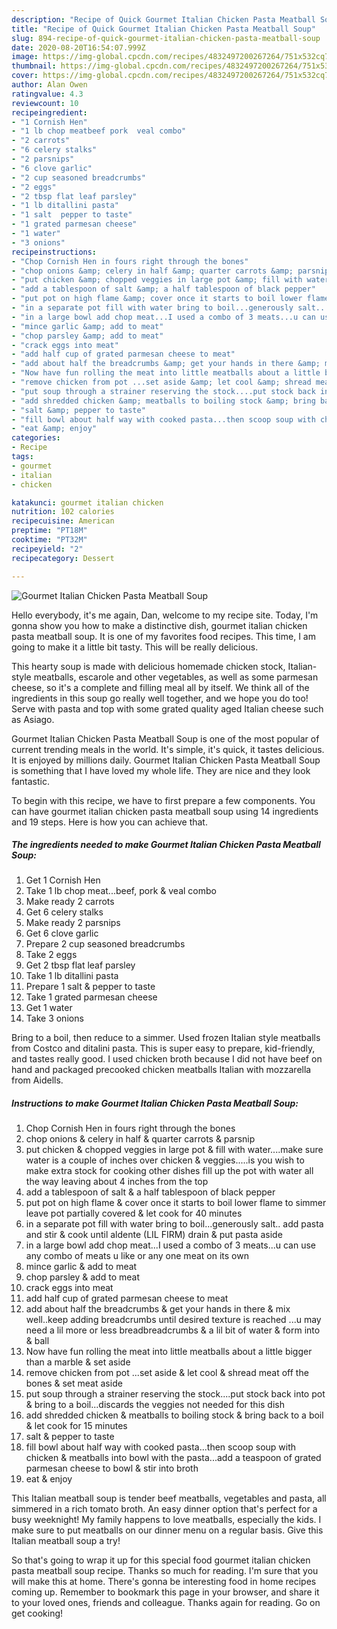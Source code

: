 ```yaml
---
description: "Recipe of Quick Gourmet Italian Chicken Pasta Meatball Soup"
title: "Recipe of Quick Gourmet Italian Chicken Pasta Meatball Soup"
slug: 894-recipe-of-quick-gourmet-italian-chicken-pasta-meatball-soup
date: 2020-08-20T16:54:07.999Z
image: https://img-global.cpcdn.com/recipes/4832497200267264/751x532cq70/gourmet-italian-chicken-pasta-meatball-soup-recipe-main-photo.jpg
thumbnail: https://img-global.cpcdn.com/recipes/4832497200267264/751x532cq70/gourmet-italian-chicken-pasta-meatball-soup-recipe-main-photo.jpg
cover: https://img-global.cpcdn.com/recipes/4832497200267264/751x532cq70/gourmet-italian-chicken-pasta-meatball-soup-recipe-main-photo.jpg
author: Alan Owen
ratingvalue: 4.3
reviewcount: 10
recipeingredient:
- "1 Cornish Hen"
- "1 lb chop meatbeef pork  veal combo"
- "2 carrots"
- "6 celery stalks"
- "2 parsnips"
- "6 clove garlic"
- "2 cup seasoned breadcrumbs"
- "2 eggs"
- "2 tbsp flat leaf parsley"
- "1 lb ditallini pasta"
- "1 salt  pepper to taste"
- "1 grated parmesan cheese"
- "1 water"
- "3 onions"
recipeinstructions:
- "Chop Cornish Hen in fours right through the bones"
- "chop onions &amp; celery in half &amp; quarter carrots &amp; parsnip"
- "put chicken &amp; chopped veggies in large pot &amp; fill with water....make sure water is a couple of inches over chicken &amp; veggies.....is you wish to make extra stock for cooking other dishes fill up the pot with water all the way leaving about 4 inches from the top"
- "add a tablespoon of salt &amp; a half tablespoon of black pepper"
- "put pot on high flame &amp; cover once it starts to boil lower flame to simmer leave pot partially covered &amp; let cook for 40 minutes"
- "in a separate pot fill with water bring to boil...generously salt.. add pasta and stir &amp; cook until aldente (LIL FIRM) drain &amp; put pasta aside"
- "in a large bowl add chop meat...I used a combo of 3 meats...u can use any combo of meats u like or any one meat on its own"
- "mince garlic &amp; add to meat"
- "chop parsley &amp; add to meat"
- "crack eggs into meat"
- "add half cup of grated parmesan cheese to meat"
- "add about half the breadcrumbs &amp; get your hands in there &amp; mix well..keep adding breadcrumbs until desired texture is reached ...u may need a lil more or less breadbreadcrumbs &amp; a lil bit of water &amp; form into &amp; ball"
- "Now have fun rolling the meat into little meatballs about a little bigger than a marble &amp; set aside"
- "remove chicken from pot ...set aside &amp; let cool &amp; shread meat off the bones &amp; set meat aside"
- "put soup through a strainer reserving the stock....put stock back into pot &amp; bring to a boil...discards the veggies not needed for this dish"
- "add shredded chicken &amp; meatballs to boiling stock &amp; bring back to a boil &amp; let cook for 15 minutes"
- "salt &amp; pepper to taste"
- "fill bowl about half way with cooked pasta...then scoop soup with chicken &amp; meatballs into bowl with the pasta...add a teaspoon of grated parmesan cheese to bowl &amp; stir into broth"
- "eat &amp; enjoy"
categories:
- Recipe
tags:
- gourmet
- italian
- chicken

katakunci: gourmet italian chicken 
nutrition: 102 calories
recipecuisine: American
preptime: "PT18M"
cooktime: "PT32M"
recipeyield: "2"
recipecategory: Dessert

---
```



![Gourmet Italian Chicken Pasta Meatball Soup](https://img-global.cpcdn.com/recipes/4832497200267264/751x532cq70/gourmet-italian-chicken-pasta-meatball-soup-recipe-main-photo.jpg)

Hello everybody, it's me again, Dan, welcome to my recipe site. Today, I'm gonna show you how to make a distinctive dish, gourmet italian chicken pasta meatball soup. It is one of my favorites food recipes. This time, I am going to make it a little bit tasty. This will be really delicious.

This hearty soup is made with delicious homemade chicken stock, Italian-style meatballs, escarole and other vegetables, as well as some parmesan cheese, so it&#39;s a complete and filling meal all by itself. We think all of the ingredients in this soup go really well together, and we hope you do too! Serve with pasta and top with some grated quality aged Italian cheese such as Asiago.

Gourmet Italian Chicken Pasta Meatball Soup is one of the most popular of current trending meals in the world. It's simple, it's quick, it tastes delicious. It is enjoyed by millions daily. Gourmet Italian Chicken Pasta Meatball Soup is something that I have loved my whole life. They are nice and they look fantastic.


To begin with this recipe, we have to first prepare a few components. You can have gourmet italian chicken pasta meatball soup using 14 ingredients and 19 steps. Here is how you can achieve that.

<!--inarticleads1-->

##### The ingredients needed to make Gourmet Italian Chicken Pasta Meatball Soup:

1. Get 1 Cornish Hen
1. Take 1 lb chop meat...beef, pork &amp; veal combo
1. Make ready 2 carrots
1. Get 6 celery stalks
1. Make ready 2 parsnips
1. Get 6 clove garlic
1. Prepare 2 cup seasoned breadcrumbs
1. Take 2 eggs
1. Get 2 tbsp flat leaf parsley
1. Take 1 lb ditallini pasta
1. Prepare 1 salt &amp; pepper to taste
1. Take 1 grated parmesan cheese
1. Get 1 water
1. Take 3 onions


Bring to a boil, then reduce to a simmer. Used frozen Italian style meatballs from Costco and ditalini pasta. This is super easy to prepare, kid-friendly, and tastes really good. I used chicken broth because I did not have beef on hand and packaged precooked chicken meatballs Italian with mozzarella from Aidells. 

<!--inarticleads2-->

##### Instructions to make Gourmet Italian Chicken Pasta Meatball Soup:

1. Chop Cornish Hen in fours right through the bones
1. chop onions &amp; celery in half &amp; quarter carrots &amp; parsnip
1. put chicken &amp; chopped veggies in large pot &amp; fill with water....make sure water is a couple of inches over chicken &amp; veggies.....is you wish to make extra stock for cooking other dishes fill up the pot with water all the way leaving about 4 inches from the top
1. add a tablespoon of salt &amp; a half tablespoon of black pepper
1. put pot on high flame &amp; cover once it starts to boil lower flame to simmer leave pot partially covered &amp; let cook for 40 minutes
1. in a separate pot fill with water bring to boil...generously salt.. add pasta and stir &amp; cook until aldente (LIL FIRM) drain &amp; put pasta aside
1. in a large bowl add chop meat...I used a combo of 3 meats...u can use any combo of meats u like or any one meat on its own
1. mince garlic &amp; add to meat
1. chop parsley &amp; add to meat
1. crack eggs into meat
1. add half cup of grated parmesan cheese to meat
1. add about half the breadcrumbs &amp; get your hands in there &amp; mix well..keep adding breadcrumbs until desired texture is reached ...u may need a lil more or less breadbreadcrumbs &amp; a lil bit of water &amp; form into &amp; ball
1. Now have fun rolling the meat into little meatballs about a little bigger than a marble &amp; set aside
1. remove chicken from pot ...set aside &amp; let cool &amp; shread meat off the bones &amp; set meat aside
1. put soup through a strainer reserving the stock....put stock back into pot &amp; bring to a boil...discards the veggies not needed for this dish
1. add shredded chicken &amp; meatballs to boiling stock &amp; bring back to a boil &amp; let cook for 15 minutes
1. salt &amp; pepper to taste
1. fill bowl about half way with cooked pasta...then scoop soup with chicken &amp; meatballs into bowl with the pasta...add a teaspoon of grated parmesan cheese to bowl &amp; stir into broth
1. eat &amp; enjoy


This Italian meatball soup is tender beef meatballs, vegetables and pasta, all simmered in a rich tomato broth. An easy dinner option that&#39;s perfect for a busy weeknight! My family happens to love meatballs, especially the kids. I make sure to put meatballs on our dinner menu on a regular basis. Give this Italian meatball soup a try! 

So that's going to wrap it up for this special food gourmet italian chicken pasta meatball soup recipe. Thanks so much for reading. I'm sure that you will make this at home. There's gonna be interesting food in home recipes coming up. Remember to bookmark this page in your browser, and share it to your loved ones, friends and colleague. Thanks again for reading. Go on get cooking!
